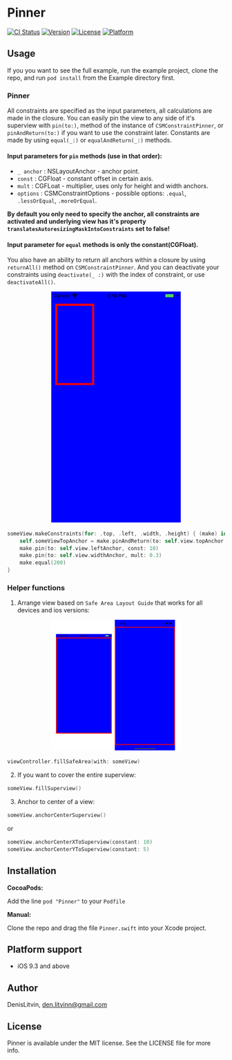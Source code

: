 # Pinner

[![CI Status](http://img.shields.io/travis/DenisLitvin/Pinner.svg?style=flat)](https://travis-ci.org/DenisLitvin/Pinner)
[![Version](https://img.shields.io/cocoapods/v/Pinner.svg?style=flat)](http://cocoapods.org/pods/Pinner)
[![License](https://img.shields.io/cocoapods/l/Pinner.svg?style=flat)](http://cocoapods.org/pods/Pinner)
[![Platform](https://img.shields.io/cocoapods/p/Pinner.svg?style=flat)](http://cocoapods.org/pods/Pinner)

## Usage

If you you want to see the full example, run the example project, clone the repo, and run `pod install` from the Example directory first.

### Pinner
All constraints are specified as the input parameters, all calculations are made in the closure.
You can easily pin the view to any side of it's superview with `pin(to:)`, method of the instance of `CSMConstraintPinner`, or `pinAndReturn(to:)` if you want to use the constraint later.
Constants are made by using `equal(_:)` or `equalAndReturn(_:)` methods.

#### Input parameters for `pin` methods (use in that order):
- `_ anchor` : NSLayoutAnchor - anchor point.
-  `const` : CGFloat - constant offset in certain axis.
- `mult` : CGFLoat - multiplier, uses only for height and width anchors.
- `options` : CSMConstraintOptions - possible options: `.equal`,  `.lessOrEqual`, `.moreOrEqual`.

**By default you only need to specify the anchor, all constraints are activated and underlying view has it's property `translatesAutoresizingMaskIntoConstraints` set to false!**

#### Input parameter for `equal` methods is only the constant(CGFloat).

You also have an ability to return all anchors within a closure by using `returnAll()` method on `CSMConstraintPinner`.
And you can deactivate your constraints using `deactivate(_ :)` with the index of constraint, or use `deactivateAll()`.

<p align="center">
<img src="sample1.png" width="300" max-width="50%" />
</p>

```swift
someView.makeConstraints(for: .top, .left, .width, .height) { (make) in
    self.someViewTopAnchor = make.pinAndReturn(to: self.view.topAnchor, const: 30)
    make.pin(to: self.view.leftAnchor, const: 10)
    make.pin(to: self.view.widthAnchor, mult: 0.3)
    make.equal(200)
}
```
### Helper functions

1. Arrange view based on `Safe Area Layout Guide` that works for all devices and ios versions:
<p align="center">
<img src="safeArea.png" width="300" max-width="50%" />
</p>

```swift
viewController.fillSafeArea(with: someView)
```

2. If you want to cover the entire superview:
```swift
someView.fillSuperview()
```

3. Anchor to center of a view:
```swift
someView.anchorCenterSuperview()
```
or
```swift
someView.anchorCenterXToSuperview(constant: 10)
someView.anchorCenterYToSuperview(constant: 5)
```
## Installation

**CocoaPods:**

Add the line `pod "Pinner"` to your `Podfile`

**Manual:**

Clone the repo and drag the file `Pinner.swift` into your Xcode project.

## Platform support

- iOS 9.3 and above

## Author

DenisLitvin, den.litvinn@gmail.com

## License

Pinner is available under the MIT license. See the LICENSE file for more info.

